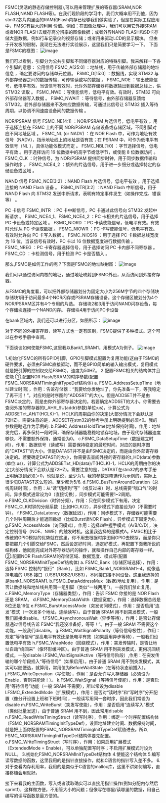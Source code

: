   FSMC(灵活的静态存储控制器),可以用来管理扩展的寄存器(SRAM,NOR FLASH,NAND FLASH等)。在我们现阶段的学习中，我们大概率用不到他，因为stm32芯片内里面的RAM和Flash内存已经够我们做实验了，但是在实际工程应用中，FMSC有巨大的利用
价值。例如：在图像处理中，我们可以用它外接SRAM或者NOR FLASH去缓存高分辨率的图像数据；或者外界NAND FLASH和SD卡存储大量数据，例如行车记录仪的视频存储；或者用来驱动LCD的显示模块。
  但由于开发板的限制，我现在无法进行实验展示，这里我们只是简要学习一下。
  下面是FSMC的框图：
  ![image](https://github.com/user-attachments/assets/30c4acd3-ab50-4a2a-9df7-af9bddfb8f89)
  
  我们可以看到，引脚分为公共引脚和不同储存器对应的特殊引脚。我来解释一下各个引脚的意思：
  公用信号
  FSMC_A[25:0] ：地址线，用于传输外部存储器的地址信息 ，确定要访问的存储单元位置。
  FSMC_D[15:0] ：数据线，实现 STM32 与外部存储器之间的数据传输，可传输读或写的数据 。
  FSMC_NOE ：输出使能信号，低电平有效。当该信号有效时，允许外部存储器将数据输出到数据总线上，供 STM32 读取 。
  FSMC_NWE ：写使能信号，低电平有效。有效时，STM32 可向外部存储器写入数据 。
  FSMC_NWAIT ：等待信号，由外部存储器反馈给 STM32。若外部存储器来不及响应数据传输，可通过此信号让 STM32 插入等待周期，以协调不同速度设备间的数据传输 。

  
  NOR/PSRAM 信号
  FSMC_NE[4:1] ：NOR/PSRAM 片选信号，低电平有效 。用于选择连接在 FSMC 上的不同 NOR/PSRAM 存储设备或存储区域，不同引脚对应不同地址区域 。
  FSMC_NL (or NADV) ：在 NOR Flash 中，可作为地址有效信号（NADV），指示地址线上的地址是否有效；在 PSRAM 中，可作为低电平有效信号（NL ），具体功能依模式而定 。
  FSMC_NBL[1:0] ：字节选择信号，低电平有效 。用于选择访问 16 位数据中的高字节或低字节，或使能 8 位数据访问 。
  FSMC_CLK ：时钟信号，为 NOR/PSRAM 提供同步时钟，用于同步数据传输和操作时序 。
  FSMC_NCE4_2 ：额外的片选信号，用于进一步细分或选择特定的存储设备或区域 。

  
  NAND 信号
  FSMC_NCE[3:2] ：NAND Flash 片选信号，低电平有效 。用于选择连接的 NAND Flash 设备 。
  FSMC_INTR[3:2] ：NAND Flash 中断信号，用于 NAND Flash 向 STM32 发送中断请求，表明有特定事件发生（如操作完成、错误等） 。

  
  PC 卡信号
  FSMC_INTR ：PC 卡中断信号，PC 卡通过此信号向 STM32 发起中断请求 。
  FSMC_NCE4_1、FSMC_NCE4_2 ：PC 卡相关的片选信号，用于选择 PC 卡设备或特定区域 。
  FSMC_NIORD ：PC 卡读使能信号，低电平有效。有效时允许从 PC 卡读取数据 。
  FSMC_NIOWR ：PC 卡写使能信号，低电平有效。有效时允许向 PC 卡写入数据 。
  FSMC_NIOS16 ：用于选择 PC 卡数据总线宽度为 16 位，当该信号有效时，PC 卡以 16 位数据宽度进行数据传输 。
  FSMC_NREG ：PC 卡寄存器选择信号，用于选择访问 PC 卡内部不同寄存器 。
  FSMC_CD ：卡检测信号，用于检测 PC 卡是否插入 。


  那么,FSMC是如何工作的呢？下面是FSMC的地址映射图：
  ![image](https://github.com/user-attachments/assets/901b8357-f2ae-46df-9004-d65f124bf68d)
  
  我们可以通过访问内核的地址，通过地址映射到FSMC外设，从而访问到外接寄存器。

  从FSMC的角度看，可以把外部存储器划分为固定大小为256M字节的四个存储块
  存储块1用于访问最多4个NOR闪存或PSRAM存储设备。这个存储区被划分为4个NOR/PSRAM区并有4个专用的片选。
  存储块2和3用于访问NAND闪存设备，每个存储块连接一个NAND闪存。
  存储块4用于访问PC卡设备

  在bank区域内，我们还可以进行分区，如图所示：
  ![image](https://github.com/user-attachments/assets/39fb8f2a-5c3c-4405-a9e7-4554412a3fdc)
  
  对于不同的外接寄存器，读写方式也一定有区别，FSMC提供了多种模式。这个可以在参考手册中查阅。

  
  下面谈谈如何使能FSMC,这里我以Bank1_SRAM1，用模式A为例子。
  ![image](https://github.com/user-attachments/assets/61cbcc9b-7698-40cc-9719-351cdae2e25e)

  1.初始化FSMC的所有GPIO引脚，GPIO引脚模式配置为复用功能(这由于FSMC的硬件要求，必须由FSMC直接驱动，而不是GPIO简单的输入输出模式，复用模式就是把引脚的控制权交给FSMC)，速度为50HZ。
  2.配置FSMC相关的结构体并且使能
    ①.配置NOR Flash/SRAM的时序参数(配置FSMC_NORSRAMTimingInitTypeDef结构体)
      a. FSMC_AddressSetupTime（地址建立时间），作用：告诉存储器：“我要给你发地址了，你先准备一下，等我稳定了再干活！”。对应的是时序图的"ADDSRT"的大小。但是ADDSET并不是由FSMC决定的，而是由你外部寄存器决定的。若要确定ADDSET的大小，你需要去查阅外接的寄存器的t_AH/t_SU(addr)参数(单位:us)，计算公式为ADDSET≥t_AH/T(HCLK)-1，HCLK的周期由你的决定(大部分情况下会默认是72HZ)。需要注意的是，ADDSET在stm32的参考手册上明确提到必须≥0。我的参数是瞎选作为示例的.
      b.FSMC_AddressHoldTime(地址保持时间)，作用：地址发完后，再多保持一段时间，确保存储器能稳稳地锁存地址。由于现代存储器速度够快，不需要额外保持，通常设为0。
      c.FSMC_DataSetupTime（数据建立时间），作用：数据信号（读或写）需要保持稳定的最短时间。对应的是时序图的"DATAST"的大小。但是DATAST并不是由FSMC决定的，而是由你外部寄存器决定的。若要确定DATAST的大小，你需要去查阅外接的寄存器的t_HD(data)参数(单位:us)，计算公式为ADDSET≥t_HD(data)/T(HCLK)-1，HCLK的周期由你的决定(大部分情况下会默认是72HZ)。需要注意的是，DATAST在stm32的参考手册上明确提到必须＞0，也就是说，至少为1。我的参数是瞎选作为示例的，实际上很少见DATAST这么短的。至少都为5/6.
      d.FSMC_BusTurnAroundDuration（总线周转时间），作用：从“读”切换到“写”（或反过来）时，总线需要“喘口气”的时间。异步模式通常设为0（直接切换），同步模式可能需要1~2周期。
      e.FSMC_CLKDivision（时钟分频），作用：只在同步模式下有用，决定FSMC_CLK时钟的分频系数（比如HCLK/2），异步模式下直接设为0（不需要时钟）。
      f.FSMC_DataLatency（数据延迟），作用：同步模式下，存储器可能需要几个时钟周期后才能返回数据（比如Burst读NOR Flash），异步模式下固定为0。
      g.FSMC_AccessMode（访问模式），作用：选择四种握手模式（A/B/C/D），决定控制信号（NOE、NWE）的触发时机。这里我选择的是模式A。FMSC相比于传统的GPIO模拟的优势就在这里，你不用去根据时序图用GPIO去模拟，而是你只要把那几个引脚交给FSMC，然后设定好时间，选定好模式，再配置下面我所说的结构体，他就能完成对外寄存器访问的操作，就和操作自己内部的寄存器一样。
  ②.配置NOR Flash/SRAM的存储区域、数据宽度、模式等(配置FSMC_NORSRAMInitTypeDef结构体)
    a. FSMC_Bank（存储区域选择），作用：选择 FSMC 控制的“银行”（Bank），比如 FSMC_Bank1_NORSRAM1~4。就像选择电脑的 USB 接口（USB1/USB2/USB3），不同接口接不同设备。这里我选择的是bank1_NORSRAM1.
    b.FSMC_DataAddressMux（数据/地址复用），作用：是否让数据线和地址线共用同一组引脚（类似“一线两用”）。一般我们禁止复用。
    c.FSMC_MemoryType（存储器类型），作用：告诉 FSMC 你接的是 NOR Flash 还是 SRAM。
    d.FSMC_MemoryDataWidth（数据宽度），作用：选择数据总线是8位还是16位
    e.FSMC_BurstAccessMode（突发访问模式），作用：是否启用“连发”模式（一次发多个地址，连续读写）。由于普通 SRAM 用不到突发模式，一般我们直接disable。
    f.FSMC_AsynchronousWait（异步等待），作用：是否让存储器通过信号线告诉 FSMC“我还没准备好，等等！”。由于一般 SRAM 不需要这个功能，一般我们disable。
    g.FSMC_WaitSignalPolarity（等待信号极性），作用：规定“等待信号”是高电平有效还是低电平有效（如果启用异步等待），一般我们设置低电平有效
    h.FSMC_WrapMode（回绕模式），作用：突发传输时，是否让地址自动“绕回来”（像环形缓冲区）。由于普通 SRAM 用不到突发模式，更何况回绕模式，一般disable
    i.FSMC_WaitSignalActive（等待信号阶段）,作用：在突发传输的哪个阶段插入“等待信号”（如果启用）。由于普通 SRAM 用不到突发模式，其实可以随便选，就算用，常用值为BeforeWaitState（在等待状态前插入）。
    j.FSMC_WriteOperation（写使能），作用：是否允许写入存储器（必须设为 Enable，否则只能读！）。
    k.FSMC_WaitSignal（等待信号使能），作用：是否启用“等待信号”功能（一般 SRAM 不需要），所以常设为disable
    l.FSMC_ExtendedMode（扩展模式），作用：是否对“读时序”和“写时序”分开配置（像分开设置上班和下班时间），一般读写用同一套时序，因此我们常设为disable
    m.FSMC_WriteBurst（突发写使能），作用：是否启用“连续写入”模式（类似批量发送），由于普通 SRAM 用不到，因此常用disable
    n.FSMC_ReadWriteTimingStruct（读写时序），作用：绑定一个时序配置结构体（FSMC_NORSRAMTimingInitTypeDef），设置地址建立时间、数据保持时间，就是把上面你配置的FSMC_NORSRAMTimingInitTypeDef赋值进去，所以FSMC_NORSRAMTimingInitTypeDef结构体要先配置。
    o.FSMC_WriteTimingStruct（写时序），作用：如果启用扩展模式（ExtendedMode = Enable），可以单独配置写时序；不启用扩展模式时设为 NULL。
3.初始化FSMC_NORSRAMInitTypeDef结构体
4.使能这个结构体
5.编写读写数据的函数，这里我用的是指针直接操作，就和C语言的指针写入差不多。
6.对于查看内存利用率，我用的是类似于C语言的malloc库，这里不讲如何编写，直接移植会用就好。

接下来看我的主函数，写入或者读取确实可以直接用指针操作(例如分配内存然后sprintf)，这样做方便，不用管大小的问题；但像写在哪里/读哪里的数据，用自己编写的读写函数是最方便的。
